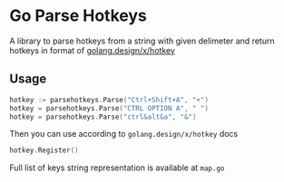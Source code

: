 # Go Parse Hotkeys
A library to parse hotkeys from a string with given delimeter and return hotkeys in format of [golang.design/x/hotkey](https://pkg.go.dev/golang.design/x/hotkey)
## Usage
```go
hotkey := parsehotkeys.Parse("Ctrl+Shift+A", "+")
hotkey = parsehotkeys.Parse("CTRL OPTION A", " ")
hotkey = parsehotkeys.Parse("ctrl&alt&a", "&")
```
Then you can use according to `golang.design/x/hotkey` docs
```go
hotkey.Register()
```

Full list of keys string representation is available at `map.go`
